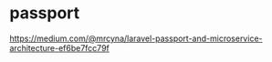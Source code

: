 # passport

<!-- Contenuto migrato da _docs/passport.txt -->

https://medium.com/@mrcyna/laravel-passport-and-microservice-architecture-ef6be7fcc79f
